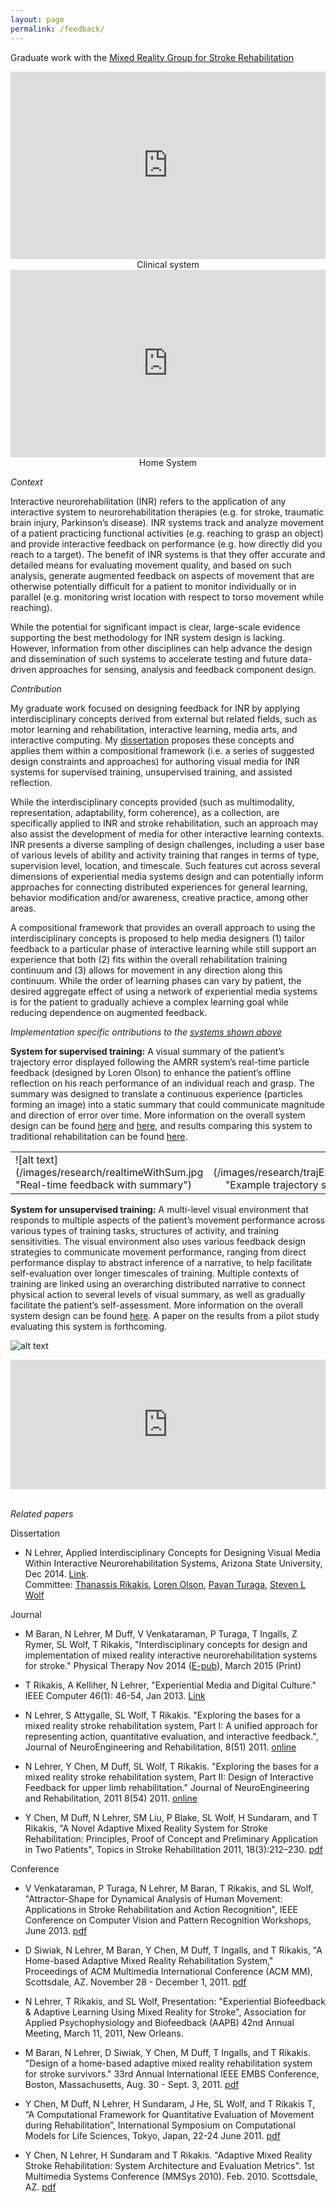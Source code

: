 ```yaml
---
layout: page
permalink: /feedback/
---
```


Graduate work with the [Mixed Reality Group for Stroke Rehabilitation](http://research.ame.asu.edu/projects/mrr) 

<div style="text-align:center" markdown="1">
<iframe src="https://player.vimeo.com/video/11640833?color=ffffff&byline=0&portrait=0" width="100%" height="300"  style="border:none"></iframe> Clinical system <a name="systems"></a>
</div>

<div style="text-align:center" markdown="1">
<iframe src="https://player.vimeo.com/video/121330688?color=ffffff&byline=0&portrait=0" width="100%" height="300"  style="border:none"></iframe> Home System
</div>

*Context*

Interactive neurorehabilitation (INR) refers to the application of any interactive system to neurorehabilitation therapies (e.g. for stroke, traumatic brain injury, Parkinson’s disease). INR systems track and analyze movement of a patient practicing functional activities (e.g. reaching to grasp an object) and provide interactive feedback on performance (e.g. how directly did you reach to a target). The benefit of INR systems is that they offer accurate and detailed means for evaluating movement quality, and based on such analysis, generate augmented feedback on aspects of movement that are otherwise potentially difficult for a patient to monitor individually or in parallel (e.g. monitoring wrist location with respect to torso movement while reaching). 

While the potential for significant impact is clear, large-scale evidence supporting the best methodology for INR system design is lacking. However, information from other disciplines can help advance the design and dissemination of such systems to accelerate testing and future data-driven approaches for sensing, analysis and feedback component design.  

*Contribution*

My graduate work focused on designing feedback for INR by applying interdisciplinary concepts derived from external but related fields, such as motor learning and rehabilitation, interactive learning, media arts, and interactive computing. My [dissertation](http://repository.asu.edu/items/26862) proposes these concepts and applies them within a compositional framework (i.e. a series of suggested design constraints and approaches) for authoring visual media for INR systems for supervised training, unsupervised training, and assisted reflection. 

While the interdisciplinary concepts provided (such as multimodality, representation, adaptability, form coherence), as a collection, are specifically applied to INR and stroke rehabilitation, such an approach may also assist the development of media for other interactive learning contexts. INR presents a diverse sampling of design challenges, including a user base of various levels of ability and activity training that ranges in terms of type, supervision level, location, and timescale. Such features cut across several dimensions of experiential media systems design and can potentially inform approaches for connecting distributed experiences for general learning, behavior modification and/or awareness, creative practice, among other areas. 

A compositional framework that provides an overall approach to using the interdisciplinary concepts is proposed to help media designers (1) tailor feedback to a particular phase of interactive learning while still support an experience that both (2) fits within the overall rehabilitation training continuum and (3) allows for movement in any direction along this continuum. While the order of learning phases can vary by patient, the desired aggregate effect of using a network of experiential media systems is for the patient to gradually achieve a complex learning goal while reducing dependence on augmented feedback. 

*Implementation specific ontributions to the [systems shown above](#systems)*

**System for supervised training:** A visual summary of the patient’s trajectory error displayed following the AMRR system’s real-time particle feedback (designed by Loren Olson) to enhance the patient’s offline reflection on his reach performance of an individual reach and grasp. The summary was designed to translate a continuous experience (particles forming an image) into a static summary that could communicate magnitude and direction of error over time. More information on the overall system design can be found [here](http://www.jneuroengrehab.com/content/8/1/51 "Exploring the bases for a mixed reality stroke rehabilitation system, Part I: A unified approach for representing action, quantitative evaluation, and interactive feedback") and [here](http://www.jneuroengrehab.com/content/8/1/54 "Exploring the bases for a mixed reality stroke rehabilitation system, Part II: Design of Interactive Feedback for upper limb rehabilitation"), and results comparing this system to traditional rehabilitation can be found [here](http://nnr.sagepub.com/content/27/4/306.short "Adaptive Mixed Reality Rehabilitation Improves Quality of Reaching Movements More Than Traditional Reaching Therapy Following Stroke"). 


<table>
<tr>
<td style="width:546px">
<div style="text-align:left" markdown="1">
![alt text](/images/research/realtimeWithSum.jpg "Real-time feedback with summary")
</div> 
</td>
<td style="width:500px">
<div style="text-align:right" markdown="1">
![alt text](/images/research/trajExamples.jpg "Example trajectory summaries")
</div> 
</td>
</tr>
</table>

**System for unsupervised training:** A multi-level visual environment that responds to multiple aspects of the patient’s movement performance across various types of training tasks, structures of activity, and training sensitivities. The visual environment also uses various feedback design strategies to communicate movement performance, ranging from direct performance display to abstract inference of a narrative, to help facilitate self-evaluation over longer timescales of training. Multiple contexts of training are linked using an overarching distributed narrative to connect physical action to several levels of visual summary, as well as gradually facilitate the patient’s self-assessment. More information on the overall system design can be found [here](http://ptjournal.apta.org/content/95/3/449 "Interdisciplinary concepts for design and implementation of mixed reality interactive neurorehabilitation systems for stroke."). A paper on the results from a pilot study evaluating this system is forthcoming.

![alt text](/images/research/threeLevels.jpg "Three levels of feedback for home system")  

<div style="text-align:center" markdown="1">
<iframe src="https://player.vimeo.com/video/143451884" width="100%" height="207" frameborder="0" webkitallowfullscreen mozallowfullscreen allowfullscreen></iframe>
</div>

<br>

*Related papers*

Dissertation

- N Lehrer, Applied Interdisciplinary Concepts for Designing Visual Media Within Interactive Neurorehabilitation Systems, Arizona State University, Dec 2014. [Link](http://repository.asu.edu/items/26862).
	<br>Committee: 
	[Thanassis Rikakis](http://www.contrib.andrew.cmu.edu/~trikakis/index.html), 
	[Loren Olson](http://ame.asu.edu/faculty/olson/about), 
	[Pavan Turaga](http://www.public.asu.edu/~pturaga/), 
	[Steven L Wolf](http://www.rehabmed.emory.edu/pt/faculty/wolf.shtml)
	
Journal

- M Baran, N Lehrer, M Duff, V Venkataraman, P Turaga, T Ingalls, Z Rymer, SL Wolf, T Rikakis, "Interdisciplinary concepts for design and implementation of mixed reality interactive neurorehabilitation systems for stroke." Physical Therapy Nov 2014 ([E-pub](http://www.ncbi.nlm.nih.gov/pubmed/25425694)), March 2015 (Print) 

- T Rikakis, A Kelliher, N Lehrer, "Experiential Media and Digital Culture." IEEE Computer 46(1): 46-54, Jan 2013. [Link](http://www.computer.org/csdl/mags/co/2013/01/mco2013010046-abs.html)

- N Lehrer, S Attygalle, SL Wolf, T Rikakis. "Exploring the bases for a mixed reality stroke rehabilitation system, Part I: A unified approach for representing action, quantitative evaluation, and interactive feedback.", Journal of NeuroEngineering and Rehabilitation, 8(51) 2011. [online](http://www.jneuroengrehab.com/content/8/1/51)

- N Lehrer, Y Chen, M Duff, SL Wolf, T Rikakis. "Exploring the bases for a mixed reality stroke rehabilitation system, Part II: Design of Interactive Feedback for upper limb rehabilitation." Journal of NeuroEngineering and Rehabilitation, 2011 8(54) 2011. [online](http://www.jneuroengrehab.com/content/8/1/54)

- Y Chen, M Duff, N Lehrer, SM Liu, P Blake, SL Wolf, H Sundaram, and T Rikakis, "A Novel Adaptive Mixed Reality System for Stroke Rehabilitation: Principles, Proof of Concept and Preliminary Application in Two Patients", Topics in Stroke Rehabilitation 2011, 18(3):212–230. [pdf](/publications/topicsAMRR.pdf)

Conference

- V Venkataraman, P Turaga, N Lehrer, M Baran, T Rikakis, and SL Wolf, "Attractor-Shape for Dynamical Analysis of Human Movement: Applications in Stroke Rehabilitation and Action Recognition", IEEE Conference on Computer Vision and Pattern Recognition Workshops, June 2013. [pdf](/publications/AttractorShape.pdf)

- D Siwiak, N Lehrer, M Baran, Y Chen, M Duff, T Ingalls, and T Rikakis, "A Home-based Adaptive Mixed Reality Rehabilitation System," Proceedings of ACM Multimedia International Conference (ACM MM), Scottsdale, AZ. November 28 - December 1, 2011. [pdf](/publications/HAMRRMMSysScots.pdf)

- N Lehrer, T Rikakis, and SL Wolf, Presentation: "Experiential Biofeedback & Adaptive Learning Using Mixed Reality for Stroke", Association for Applied Psychophysiology and Biofeedback (AAPB) 42nd Annual Meeting, March 11, 2011, New Orleans.

- M Baran, N Lehrer, D Siwiak, Y Chen, M Duff, T Ingalls, and T Rikakis. "Design of a home-based adaptive mixed reality rehabilitation system for stroke survivors." 33rd Annual International IEEE EMBS Conference, Boston, Massachusetts, Aug. 30 - Sept. 3, 2011. [pdf](/publications/DesignHAMRREMBCRevisedFinal.pdf)

- Y Chen, M Duff, N Lehrer, H Sundaram, J He, SL Wolf, and T Rikakis T, “A Computational Framework for Quantitative Evaluation of Movement during Rehabilitation”, International Symposium on Computational Models for Life Sciences, Tokyo, Japan, 22-24 June 2011. [pdf](/publications/cmls-kim-final.pdf)

- Y Chen, N Lehrer, H Sundaram and T Rikakis. "Adaptive Mixed Reality Stroke Rehabilitation: System Architecture and Evaluation Metrics". 1st Multimedia Systems Conference (MMSys 2010). Feb. 2010. Scottsdale, AZ. [pdf](/publications/mmsys823.pdf)

